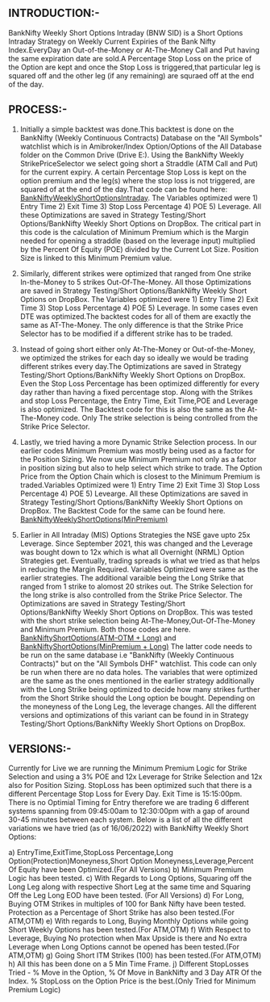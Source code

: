 ## INTRODUCTION:-

BankNifty Weekly Short Options Intraday (BNW SID) is a Short Options Intraday Strategy on Weekly Current Expiries of the Bank Nifty Index.EveryDay an 
Out-of-the-Money or At-The-Money Call and Put having the same expiration date are sold.A Percentage Stop Loss on the price of the Option are kept and once 
the Stop Loss is triggered,that particular leg is squared off and the other leg (if any remaining) are squraed off at the end of the day.

## PROCESS:-

1) Initially a simple backtest was done.This backtest is done on the BankNifty (Weekly Continuous Contracts) Database on the "All Symbols" watchlist 
   which is in Amibroker/Index Option/Options of the All Database folder on the Common Drive (Drive E:). Using the BankNifty Weekly StrikePriceSelector we select going short a Straddle (ATM Call and Put) for the current expiry. A certain Percentage Stop Loss is kept on the option premium and the leg(s) where the stop loss is not triggered, are squared of at the end of the day.That code can be found here: [BankNiftyWeeklyShortOptionsIntraday](https://github.com/qodeinvestments/Swan-Documentation/blob/main/Systems/BankNifty_SID/Backtest_Codes/BankNiftyWeeklyShortOptions.md). The Variables optimized were 1) Entry Time 2) Exit Time 3) Stop Loss Percentage 4) POE 5) Leverage. All these Optimizations are saved in 
   Strategy Testing/Short Options/BankNifty Weekly Short Options on DropBox. The critical part in this code is the calculation of Minimum Premium which is 
   the Margin needed for opening a straddle (based on the leverage input) multiplied by the Percent Of Equity (POE) divided by the Current Lot Size.
   Position Size is linked to this Minimum Premium value. 
   
 2) Similarly, different strikes were optimized that ranged from One strike In-the-Money to 5 strikes Out-Of-The-Money. All those Optimizations are saved in
    Strategy Testing/Short Options/BankNifty Weekly Short Options on DropBox. The Variables optimized were 1) Entry Time 2) Exit Time 3) Stop Loss Percentage 
    4) POE 5) Leverage. In some cases even DTE was optimized.The backtest codes for all of them are exactly the same as AT-The-Money. The only difference is 
    that the Strike Price Selector has to be modified if a different strike has to be traded.   
    
 3) Instead of going short either only At-The-Money or Out-of-the-Money, we optimized the strikes for each day so ideally we would be trading different 
    strikes every day.The Optimizations are saved in Strategy Testing/Short Options/BankNifty Weekly Short Options on DropBox. Even the Stop Loss Percentage
    has been optimized differently for every day rather than having a fixed percentage stop. Along with the Strikes and stop Loss Percentage,
    the Entry Time, Exit Time,POE and Leverage is also optimized. The Backtest code for this is also the same as the At-The-Money code. 
    Only The strike selection is being controlled from the Strike Price Selector.
    
4) Lastly, we tried having a more Dynamic Strike Selection process. In our earlier codes Minimum Premium was mostly being used as a factor for the Position
   Sizing. We now use Minimum Premium not only as a factor in position sizing but also to help select which strike to trade. The Option Price from the
   Option Chain which is closest to the Minimum Premium is traded.Variables Optimized were 1) Entry Time 2) Exit Time 3) Stop Loss Percentage 4) POE
   5) Levearge. All these Optimizations are saved in Strategy Testing/Short Options/BankNifty Weekly Short Options on DropBox. The Backtest Code for the
   same can be found here. [BankNiftyWeeklyShortOptions(MinPremium)](https://github.com/qodeinvestments/Swan-Documentation/blob/main/Systems/BankNifty_SID/Backtest_Codes/BankNiftyWeeklyShortOptions(MinPremium).md)
   
5) Earlier in All Intraday (MIS) Options Strategies the NSE gave upto 25x Leverage. Since September 2021, this was changed and the Leverage was bought down to
   12x which is what all Overnight (NRML) Option Strategies get. Eventually, trading spreads is what we tried as that helps in reducing the Margin Required.
   Variables Optimized were same as the earlier strategies. The additional varaible being the Long Strike that ranged from 1 strike to alomost 20 strikes out.
   The Strike Selection for the long strike is also controlled from the Strike Price Selector. The Optimizations are saved in Strategy Testing/Short   
   Options/BankNifty Weekly Short Options on DropBox. This was tested with the short strike selection being At-The-Money,Out-Of-The-Money and Minimum Premium.
   Both those codes are here.
   [BankNiftyShortOptions(ATM-OTM + Long)](https://github.com/qodeinvestments/Swan-Documentation/blob/main/Systems/BankNifty_SID/Backtest_Codes/BankNiftyWeeklyShortOptions(ATM-OTM%20%2B%20Long).md) and 
   [BankNiftyShortOptions(MinPremium + Long)](https://github.com/qodeinvestments/Swan-Documentation/blob/main/Systems/BankNifty_SID/Backtest_Codes/BankNiftyWeeklyShortOptions(MinPremium%20%2B%20Long).md) The latter code needs to be run on the
   same database i.e "BankNifty (Weekly Continuous Contracts)" but on the "All Symbols DHF" watchlist. This code can only be run when there are no data holes.
   The variables that were optimized are the same as the ones mentioned in the earlier strategy additionally with the Long Strike being optimized to decide how 
   many strikes further from the Short Strike should the Long option be bought. Depending on the moneyness of the Long Leg, the leverage changes. All the different
   versions and optimizations of this variant can be found in in Strategy Testing/Short Options/BankNifty Weekly Short Options on DropBox.
   
## VERSIONS:-   

Currently for Live we are running the Minimum Premium Logic for Strike Selection and using a 3% POE and 12x Leverage for Strike Selection and 12x also for Position
Sizing. StopLoss has been optimized such that there is a different Percentage Stop Loss for Every Day. Exit Time is 15:15:00pm. There is no Optimial Timing for
Entry therefore we are trading 6 different systems spanning from 09:45:00am to 12:30:00pm with a gap of around 30-45 minutes between each system. Below is a list 
of all the different variations we have tried (as of 16/06/2022) with BankNifty Weekly Short Options: 

a) EntryTime,ExitTime,StopLoss Percentage,Long Option(Protection)Moneyness,Short Option Moneyness,Leverage,Percent Of Equity have been Optimized.(For All Versions)
b) Minimum Premium Logic has been tested.
c) With Regards to Long Options, Squaring off the Long Leg along with respective Short Leg at the same time and Squaring Off the Leg Long EOD have been tested.
   (For All Versions)
d) For Long, Buying OTM Strikes in multiples of 100 for Bank Nifty have been tested. Protection as a Percentage of Short Strike has also been tested.(For ATM,OTM)
e) With regards to Long, Buying Monthly Options while going Short Weekly Options has been tested.(For ATM,OTM)
f) With Respect to Leverage, Buying No protection when Max Upside is there and No extra Leverage when Long Options cannot be opened has been tested.(For ATM,OTM)
g) Going Short ITM Strikes (100) has been tested.(For ATM,OTM)
h) All this has been done on a 5 Min Time Frame.
j) Different StopLosses Tried - % Move in the Option, % Of Move in BankNifty and 3 Day ATR Of the Index. % StopLoss on the Option Price is the best.(Only Tried for        Minimum Premium Logic)
    

